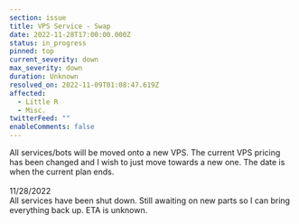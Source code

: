 ```yaml
---
section: issue
title: VPS Service - Swap
date: 2022-11-28T17:00:00.000Z
status: in_progress
pinned: top
current_severity: down
max_severity: down
duration: Unknown
resolved_on: 2022-11-09T01:08:47.619Z
affected:
  - Little R
  - Misc.
twitterFeed: ""
enableComments: false
---
```

A﻿ll services/bots will be moved onto a new VPS. The current VPS pricing has been changed and I wish to just move towards a new one. The date is when the current plan ends.\
\
1﻿1/28/2022\
A﻿ll services have been shut down. Still awaiting on new parts so I can bring everything back up. ETA is unknown.
